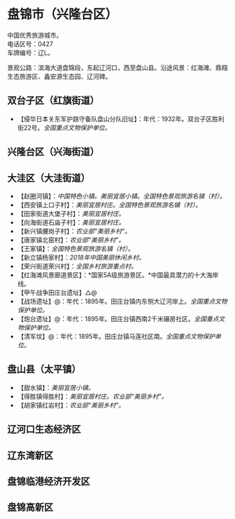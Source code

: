 # 盘锦市（兴隆台区）  
中国优秀旅游城市。  
电话区号：0427  
车牌编号：辽L。  

景观公路：滨海大道盘锦段，东起辽河口，西至盘山县。沿途风景：红海滩、鼎翔生态旅游区、鑫安源生态园、辽河碑。  

## 双台子区（红旗街道）  
* 【侵华日本关东军护路守备队盘山分队旧址】：年代：1932年。双台子区胜利街22号。*全国重点文物保护单位。*  
## 兴隆台区（兴海街道）  

## 大洼区（大洼街道）  
* 【赵圈河镇】：*中国特色小镇。美丽宜居小镇。全国特色景观旅游名镇（村）。*  
* 【西安镇上口子村】：*美丽宜居村庄。全国特色景观旅游名镇（村）。*  
* 【田家街道大堡子村】：*美丽宜居村庄。*  
* 【向海街道石庙子村】：*美丽宜居村庄。*  
* 【新兴镇腰岗子村】：*农业部“美丽乡村”。*  
* 【唐家镇北窑村】：*农业部“美丽乡村”。*  
* 【王家镇】：*全国特色景观旅游名镇（村）。*  
* 【新立镇杨家村】：*2018年中国美丽休闲乡村。*  
* 【荣兴街道荣兴村】：*全国乡村旅游重点村。*  
* 【红海滩风景廊道景区】：*国家5A级旅游景区。*中国最具潜力的十大海岸线。  
* 【甲午战争田庄台遗址】△@ 
* 【战场遗址】@：年代：1895年。田庄台镇内东侧大辽河岸上。*全国重点文物保护单位。*    
* 【炮台遗址】@：年代：1895年。田庄台镇西南2千米碾房社区。*全国重点文物保护单位。*    
* 【清军坟】@：年代：1895年。田庄台镇马莲社区南。*全国重点文物保护单位。*    

## 盘山县（太平镇）  
* 【甜水镇】：*美丽宜居小镇。*  
* 【得胜镇得胜村】：*美丽宜居村庄。农业部“美丽乡村”。*  
* 【胡家镇红岩村】：*农业部“美丽乡村”。*  

## 辽河口生态经济区  

## 辽东湾新区  

## 盘锦临港经济开发区  

## 盘锦高新区  
